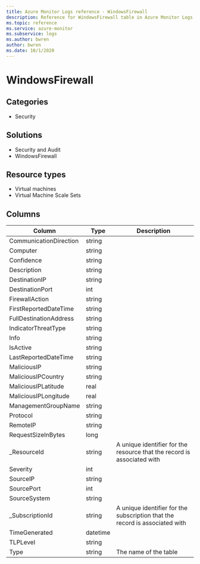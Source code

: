 ```yaml
---
title: Azure Monitor Logs reference - WindowsFirewall
description: Reference for WindowsFirewall table in Azure Monitor Logs.
ms.topic: reference
ms.service: azure-monitor
ms.subservice: logs
ms.author: bwren
author: bwren
ms.date: 10/1/2020
---
```


# WindowsFirewall

 

## Categories

- Security
## Solutions

- Security and Audit
- WindowsFirewall
## Resource types

- Virtual machines
- Virtual Machine Scale Sets




## Columns

|Column|Type|Description|
|---|---|---|
|CommunicationDirection|string||
|Computer|string||
|Confidence|string||
|Description|string||
|DestinationIP|string||
|DestinationPort|int||
|FirewallAction|string||
|FirstReportedDateTime|string||
|FullDestinationAddress|string||
|IndicatorThreatType|string||
|Info|string||
|IsActive|string||
|LastReportedDateTime|string||
|MaliciousIP|string||
|MaliciousIPCountry|string||
|MaliciousIPLatitude|real||
|MaliciousIPLongitude|real||
|ManagementGroupName|string||
|Protocol|string||
|RemoteIP|string||
|RequestSizeInBytes|long||
|_ResourceId|string|A unique identifier for the resource that the record is associated with|
|Severity|int||
|SourceIP|string||
|SourcePort|int||
|SourceSystem|string||
|_SubscriptionId|string|A unique identifier for the subscription that the record is associated with|
|TimeGenerated|datetime||
|TLPLevel|string||
|Type|string|The name of the table|
